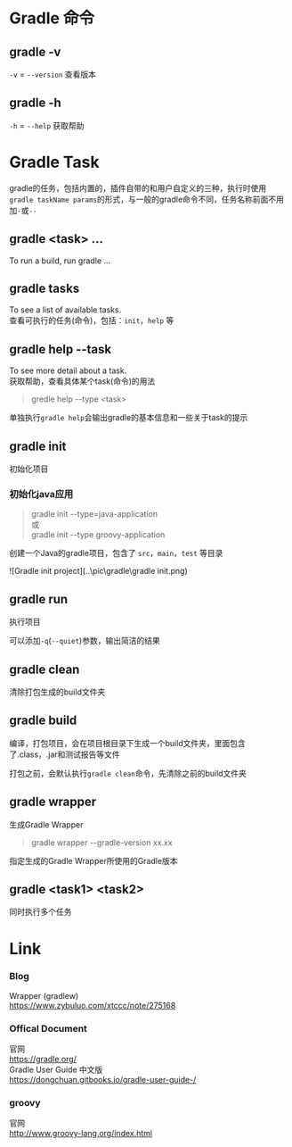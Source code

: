 # Gradle 命令
## gradle -v
`-v` = `--version`
查看版本

## gradle -h
`-h` = `--help`
获取帮助


# Gradle Task
gradle的任务，包括内置的，插件自带的和用户自定义的三种，执行时使用`gradle taskName params`的形式，与一般的gradle命令不同，任务名称前面不用加`-`或`--`

## gradle <task\> ...
To run a build, run gradle <task> ...

## gradle tasks
To see a list of available tasks.  
查看可执行的任务(命令)，包括：`init`，`help` 等

## gradle help --task <task>
To see more detail about a task.  
获取帮助，查看具体某个task(命令)的用法
> gredle help --type  <task\>  

单独执行`gradle help`会输出gradle的基本信息和一些关于task的提示

## gradle init
初始化项目

### 初始化java应用
> gradle init --type=java-application  
或  
> gradle init --type groovy-application

创建一个Java的gradle项目，包含了 `src`，`main`，`test` 等目录

![Gradle init project](..\pic\gradle\gradle init.png)

## gradle run
执行项目

可以添加`-q`(`--quiet`)参数，输出简洁的结果

## gradle clean
清除打包生成的build文件夹

## gradle build
编译，打包项目，会在项目根目录下生成一个build文件夹，里面包含了.class，.jar和测试报告等文件

打包之前，会默认执行`gradle clean`命令，先清除之前的build文件夹

## gradle wrapper
生成Gradle Wrapper

> gradle wrapper --gradle-version xx.xx

指定生成的Gradle Wrapper所使用的Gradle版本

## gradle <task1\> <task2\>
同时执行多个任务

# Link
### Blog
Wrapper (gradlew)  
https://www.zybuluo.com/xtccc/note/275168
### Offical Document
官网  
https://gradle.org/  
Gradle User Guide 中文版  
https://dongchuan.gitbooks.io/gradle-user-guide-/  
### groovy
官网  
http://www.groovy-lang.org/index.html
